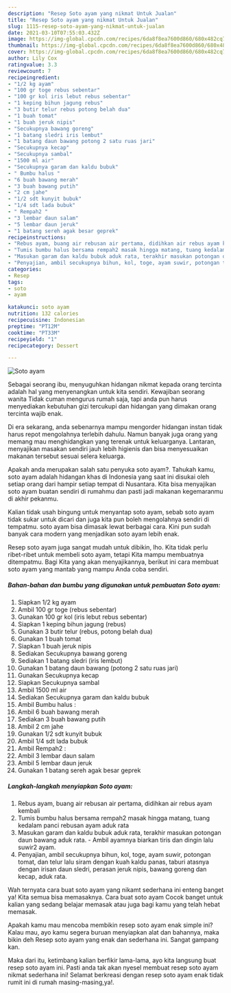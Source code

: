 ```yaml
---
description: "Resep Soto ayam yang nikmat Untuk Jualan"
title: "Resep Soto ayam yang nikmat Untuk Jualan"
slug: 1115-resep-soto-ayam-yang-nikmat-untuk-jualan
date: 2021-03-10T07:55:03.432Z
image: https://img-global.cpcdn.com/recipes/6da8f8ea7600d860/680x482cq70/soto-ayam-foto-resep-utama.jpg
thumbnail: https://img-global.cpcdn.com/recipes/6da8f8ea7600d860/680x482cq70/soto-ayam-foto-resep-utama.jpg
cover: https://img-global.cpcdn.com/recipes/6da8f8ea7600d860/680x482cq70/soto-ayam-foto-resep-utama.jpg
author: Lily Cox
ratingvalue: 3.3
reviewcount: 7
recipeingredient:
- "1/2 kg ayam"
- "100 gr toge rebus sebentar"
- "100 gr kol iris lebut rebus sebentar"
- "1 keping bihun jagung rebus"
- "3 butir telur rebus potong belah dua"
- "1 buah tomat"
- "1 buah jeruk nipis"
- "Secukupnya bawang goreng"
- "1 batang sledri iris lembut"
- "1 batang daun bawang potong 2 satu ruas jari"
- "Secukupnya kecap"
- "Secukupnya sambal"
- "1500 ml air"
- "Secukupnya garam dan kaldu bubuk"
- " Bumbu halus "
- "6 buah bawang merah"
- "3 buah bawang putih"
- "2 cm jahe"
- "1/2 sdt kunyit bubuk"
- "1/4 sdt lada bubuk"
- " Rempah2 "
- "3 lembar daun salam"
- "5 lembar daun jeruk"
- "1 batang sereh agak besar geprek"
recipeinstructions:
- "Rebus ayam, buang air rebusan air pertama, didihkan air rebus ayam kembali"
- "Tumis bumbu halus bersama rempah2 masak hingga matang, tuang kedalam panci rebusan ayam aduk rata"
- "Masukan garam dan kaldu bubuk aduk rata, terakhir masukan potongan daun bawang aduk rata. Ambil ayamnya biarkan tiris dan dingin lalu suwir2 ayam."
- "Penyajian, ambil secukupnya bihun, kol, toge, ayam suwir, potongan tomat, dan telur lalu siram dengan kuah kaldu panas, taburi atasnya dengan irisan daun sledri, perasan jeruk nipis, bawang goreng dan kecap, aduk rata."
categories:
- Resep
tags:
- soto
- ayam

katakunci: soto ayam 
nutrition: 132 calories
recipecuisine: Indonesian
preptime: "PT12M"
cooktime: "PT33M"
recipeyield: "1"
recipecategory: Dessert

---
```



![Soto ayam](https://img-global.cpcdn.com/recipes/6da8f8ea7600d860/680x482cq70/soto-ayam-foto-resep-utama.jpg)

Sebagai seorang ibu, menyuguhkan hidangan nikmat kepada orang tercinta adalah hal yang menyenangkan untuk kita sendiri. Kewajiban seorang  wanita Tidak cuman mengurus rumah saja, tapi anda pun harus menyediakan kebutuhan gizi tercukupi dan hidangan yang dimakan orang tercinta wajib enak.

Di era  sekarang, anda sebenarnya mampu mengorder hidangan instan tidak harus repot mengolahnya terlebih dahulu. Namun banyak juga orang yang memang mau menghidangkan yang terenak untuk keluarganya. Lantaran, menyajikan masakan sendiri jauh lebih higienis dan bisa menyesuaikan makanan tersebut sesuai selera keluarga. 



Apakah anda merupakan salah satu penyuka soto ayam?. Tahukah kamu, soto ayam adalah hidangan khas di Indonesia yang saat ini disukai oleh setiap orang dari hampir setiap tempat di Nusantara. Kita bisa menyajikan soto ayam buatan sendiri di rumahmu dan pasti jadi makanan kegemaranmu di akhir pekanmu.

Kalian tidak usah bingung untuk menyantap soto ayam, sebab soto ayam tidak sukar untuk dicari dan juga kita pun boleh mengolahnya sendiri di tempatmu. soto ayam bisa dimasak lewat berbagai cara. Kini pun sudah banyak cara modern yang menjadikan soto ayam lebih enak.

Resep soto ayam juga sangat mudah untuk dibikin, lho. Kita tidak perlu ribet-ribet untuk membeli soto ayam, tetapi Kita mampu membuatnya ditempatmu. Bagi Kita yang akan menyajikannya, berikut ini cara membuat soto ayam yang mantab yang mampu Anda coba sendiri.

<!--inarticleads1-->

##### Bahan-bahan dan bumbu yang digunakan untuk pembuatan Soto ayam:

1. Siapkan 1/2 kg ayam
1. Ambil 100 gr toge (rebus sebentar)
1. Gunakan 100 gr kol (iris lebut rebus sebentar)
1. Siapkan 1 keping bihun jagung (rebus)
1. Gunakan 3 butir telur (rebus, potong belah dua)
1. Gunakan 1 buah tomat
1. Siapkan 1 buah jeruk nipis
1. Sediakan Secukupnya bawang goreng
1. Sediakan 1 batang sledri (iris lembut)
1. Gunakan 1 batang daun bawang (potong 2 satu ruas jari)
1. Gunakan Secukupnya kecap
1. Siapkan Secukupnya sambal
1. Ambil 1500 ml air
1. Sediakan Secukupnya garam dan kaldu bubuk
1. Ambil  Bumbu halus :
1. Ambil 6 buah bawang merah
1. Sediakan 3 buah bawang putih
1. Ambil 2 cm jahe
1. Gunakan 1/2 sdt kunyit bubuk
1. Ambil 1/4 sdt lada bubuk
1. Ambil  Rempah2 :
1. Ambil 3 lembar daun salam
1. Ambil 5 lembar daun jeruk
1. Gunakan 1 batang sereh agak besar geprek




<!--inarticleads2-->

##### Langkah-langkah menyiapkan Soto ayam:

1. Rebus ayam, buang air rebusan air pertama, didihkan air rebus ayam kembali
1. Tumis bumbu halus bersama rempah2 masak hingga matang, tuang kedalam panci rebusan ayam aduk rata
1. Masukan garam dan kaldu bubuk aduk rata, terakhir masukan potongan daun bawang aduk rata. - Ambil ayamnya biarkan tiris dan dingin lalu suwir2 ayam.
1. Penyajian, ambil secukupnya bihun, kol, toge, ayam suwir, potongan tomat, dan telur lalu siram dengan kuah kaldu panas, taburi atasnya dengan irisan daun sledri, perasan jeruk nipis, bawang goreng dan kecap, aduk rata.




Wah ternyata cara buat soto ayam yang nikamt sederhana ini enteng banget ya! Kita semua bisa memasaknya. Cara buat soto ayam Cocok banget untuk kalian yang sedang belajar memasak atau juga bagi kamu yang telah hebat memasak.

Apakah kamu mau mencoba membikin resep soto ayam enak simple ini? Kalau mau, ayo kamu segera buruan menyiapkan alat dan bahannya, maka bikin deh Resep soto ayam yang enak dan sederhana ini. Sangat gampang kan. 

Maka dari itu, ketimbang kalian berfikir lama-lama, ayo kita langsung buat resep soto ayam ini. Pasti anda tak akan nyesel membuat resep soto ayam nikmat sederhana ini! Selamat berkreasi dengan resep soto ayam enak tidak rumit ini di rumah masing-masing,ya!.

